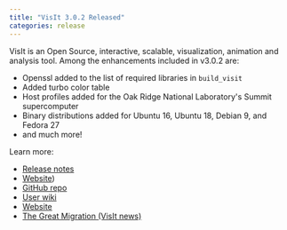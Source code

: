 ```yaml
---
title: "VisIt 3.0.2 Released"
categories: release
---
```


VisIt is an Open Source, interactive, scalable, visualization, animation and analysis tool. Among the enhancements included in v3.0.2 are:
- Openssl added to the list of required libraries in `build_visit`
- Added turbo color table
- Host profiles added for the Oak Ridge National Laboratory's Summit supercomputer
- Binary distributions added for Ubuntu 16, Ubuntu 18, Debian 9, and Fedora 27
- and much more!

Learn more:
- [Release notes](https://wci.llnl.gov/simulation/computer-codes/visit/releases/release-notes-3.0.2)
- [Website](https://visit.llnl.gov/))
- [GitHub repo](https://github.com/visit-dav)
- [User wiki](https://www.visitusers.org/index.php?title=Main_Page)
- [Website](https://wci.llnl.gov/simulation/computer-codes/visit/)
- [The Great Migration (VisIt news)](https://computing.llnl.gov/newsroom/great-migration-visit-moves-subversion-github)
